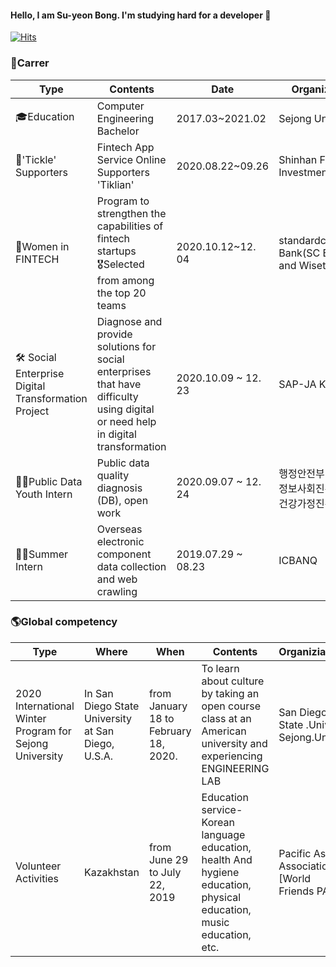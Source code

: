 #### Hello, I am  Su-yeon Bong. I'm studying hard for a developer 👋 

[![Hits](https://hits.seeyoufarm.com/api/count/incr/badge.svg?url=https%3A%2F%2Fgithub.com%2Fbongsuyeon&count_bg=%23FFD23D&title_bg=%23555555&icon=smugmug.svg&icon_color=%23FFFFFF&title=hits&edge_flat=false)](https://hits.seeyoufarm.com)

### 🐣Carrer

| Type                                               | Contents                                                     | Date                | Organiziaion                                          |
| -------------------------------------------------- | ------------------------------------------------------------ | ------------------- | ----------------------------------------------------- |
| 🎓Education                                         | Computer Engineering  Bachelor                               | 2017.03~2021.02     | Sejong University                                     |
| 📲'Tickle' Supporters                               | Fintech App Service Online Supporters 'Tiklian'              | 2020.08.22~09.26    | Shinhan Financial Investment                          |
| 💸Women in FINTECH                                  | Program to strengthen the capabilities of fintech startups<br />🎖Selected from among the top 20 teams | 2020.10.12~12. 04   | standardchartered Bank(SC Bank) and Wiset             |
| 🛠 Social Enterprise Digital Transformation Project | Diagnose and provide solutions for social enterprises that have difficulty using digital or need help in digital transformation | 2020.10.09 ~ 12. 23 | SAP-JA Korea                                          |
| 👨‍💻Public Data Youth Intern                         | Public data quality diagnosis (DB), open work                | 2020.09.07 ~ 12. 24 | 행정안전부·한국지능정보사회진흥원[한국건강가정진흥원] |
| 👨‍💻Summer Intern                                    | Overseas electronic component data collection and web crawling | 2019.07.29 ~ 08.23  | ICBANQ                                                |



### 🌎Global competency

| Type                                                    | Where                                              | When                                  | Contents                                                     | Organiziaion                                 |
| ------------------------------------------------------- | -------------------------------------------------- | ------------------------------------- | ------------------------------------------------------------ | -------------------------------------------- |
| 2020 International Winter Program for Sejong University | In San Diego State University at San Diego, U.S.A. | from January 18 to February 18, 2020. | To learn about culture by taking an open course class at an American university and experiencing ENGINEERING LAB | San Diego State .Univ & Sejong.Univ          |
| Volunteer Activities                                    | Kazakhstan                                         | from June 29 to  July 22, 2019        | Education service-Korean language education, health And hygiene education, physical education, music education, etc. | Pacific Asia Association [World Friends PAS] |


<!--
**bongsuyeon/bongsuyeon** is a ✨ _special_ ✨ repository because its `README.md` (this file) appears on your GitHub profile.

Here are some ideas to get you started:

- 🔭 I’m currently working on ...
- 🌱 I’m currently learning ...
- 👯 I’m looking to collaborate on ...
- 🤔 I’m looking for help with ...
- 💬 Ask me about ...
- 📫 How to reach me: ...
- 😄 Pronouns: ...
- ⚡ Fun fact: ...
  -->

